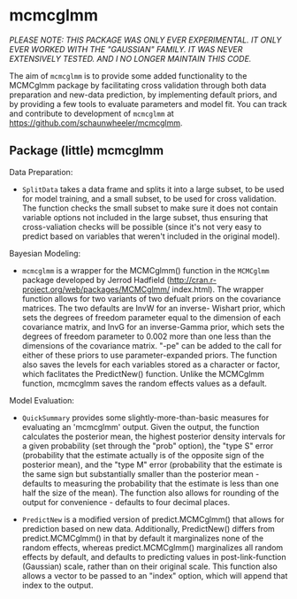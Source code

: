 # mcmcglmm

*PLEASE NOTE: THIS PACKAGE WAS ONLY EVER EXPERIMENTAL. IT ONLY EVER WORKED
WITH THE "GAUSSIAN" FAMILY. IT WAS NEVER EXTENSIVELY TESTED. AND I NO
LONGER MAINTAIN THIS CODE.*

The aim of `mcmcglmm` is to provide some added functionality to the MCMCglmm
package by facilitating cross validation through both data preparation and 
new-data prediction, by implementing default priors, and by providing a few 
tools to evaluate parameters and model fit. You can track and contribute to 
development of `mcmcglmm` at https://github.com/schaunwheeler/mcmcglmm.

## Package (little) mcmcglmm

Data Preparation:

* `SplitData` takes a data frame and splits it into a large subset, to be used
  for model training, and a small subset, to be used for cross validation. The
  function checks the small subset to make sure it does not contain variable 
  options not included in the large subset, thus ensuring that cross-valiation
  checks will be possible (since it's not very easy to predict based on
  variables that weren't included in the original model).

Bayesian Modeling:
  
* `mcmcglmm` is a wrapper for the MCMCglmm() function in the `MCMCglmm` package
  developed by Jerrod Hadfield (http://cran.r-project.org/web/packages/MCMCglmm/
  index.html). The wrapper function allows for two variants of two defualt
  priors on the covariance matrices. The two defaults are InvW for an inverse-
  Wishart prior, which sets the degrees of freedom parameter equal to the 
  dimension of each covariance matrix, and InvG for an inverse-Gamma prior, 
  which sets the degrees of freedom parameter to 0.002 more than one less than 
  the dimensions of the covariance matrix. "-pe" can be added to the call for 
  either of these priors to use parameter-expanded priors. The function also
  saves the levels for each variables stored as a character or factor, which
  faclitates the PredictNew() function. Unlike the MCMCglmm function, mcmcglmm
  saves the random effects values as a default.

Model Evaluation:

* `QuickSummary` provides some slightly-more-than-basic measures for evaluating
  an 'mcmcglmm' output. Given the output, the function calculates the posterior
  mean, the highest posterior density intervals for a given probability (set
  through the "prob" option), the "type S" error (probability that the estimate
  actually is of the opposite sign of the posterior mean), and the "type M" error 
  (probability that the estimate is the same sign but substantially smaller than
  the posterior mean - defaults to measuring the probability that the estimate
  is less than one half the size of the mean). The function also allows for 
  rounding of the output for convenience - defaults to four decimal places.
  
* `PredictNew` is a modified version of predict.MCMCglmm() that allows for 
  prediction based on new data. Additionally, PredictNew() differs from 
  predict.MCMCglmm() in that by default it marginalizes none of the random
  effects, whereas predict.MCMCglmm() marginalizes all random effects by 
  default, and defaults to predicting values in post-link-function (Gaussian)
  scale, rather than on their original scale. This function also allows a 
  vector to be passed to an "index" option, which will append that index to
  the output.
